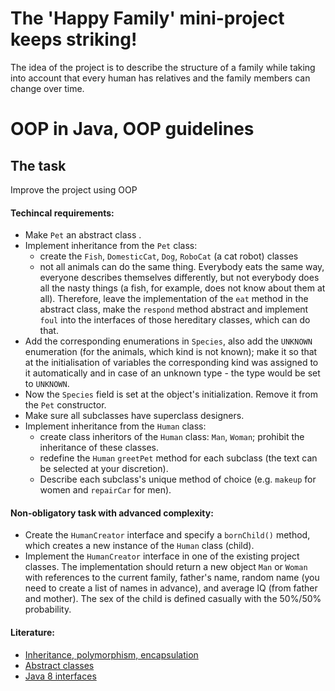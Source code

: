 # The 'Happy Family' mini-project keeps striking!

The idea of the project is to describe the structure of a family while taking into account that every human has relatives and the family members can change over time.

# OOP in Java, OOP guidelines
## The task

Improve the project using OOP

#### Techincal requirements:
- Make  `Pet` an abstract class .
- Implement inheritance from the `Pet` class:
    - create the `Fish`, `DomesticCat`, `Dog`, `RoboCat` (a cat robot) classes
    - not all animals can do the same thing. Everybody eats the same way, everyone describes themselves differently, but not everybody does all the nasty things (a fish, for example, does not know about them at all). Therefore, leave the implementation of the `eat`  method in the abstract class, make the `respond` method abstract and implement `foul` into the interfaces of those hereditary classes, which can do that.
- Add the corresponding enumerations in `Species`, also add the  `UNKNOWN` enumeration (for the animals, which kind is not known); make it so that at the initialisation of variables the corresponding kind was assigned to it automatically and in case of an unknown type - the type would be set to `UNKNOWN`.
- Now the `Species` field is set at the object's initialization. Remove it from the `Pet` constructor.
- Make sure all subclasses have superclass designers.
- Implement inheritance from the `Human` class:
    - create class inheritors of the `Human` class: `Man`, `Woman`; prohibit the inheritance of these classes.
    - redefine the `Human`  `greetPet` method for each subclass (the text can be selected at your discretion).
    - Describe each subclass's unique method of choice (e.g. `makeup` for women and `repairCar` for men).

#### Non-obligatory task with advanced complexity:
- Create the `HumanCreator` interface and specify a `bornChild()` method, which creates a new instance of the `Human` class (child).
- Implement the `HumanCreator` interface in one of the existing project classes. The implementation should return a new object `Man` or `Woman` with references to the current family, father's name, random name (you need to create a list of names in advance), and average IQ (from father and mother). The sex of the child is defined casually with the 50%/50% probability.

#### Literature:
- [Inheritance, polymorphism, encapsulation](https://www.quora.com/What-is-the-difference-between-inheritance-encapsulation-and-polymorphism)
- [Abstract classes](https://idratherbewriting.com/java-abstract-methods/)
- [Java 8 interfaces](https://beginnersbook.com/2017/10/java-8-interface-changes-default-method-and-static-method/)

